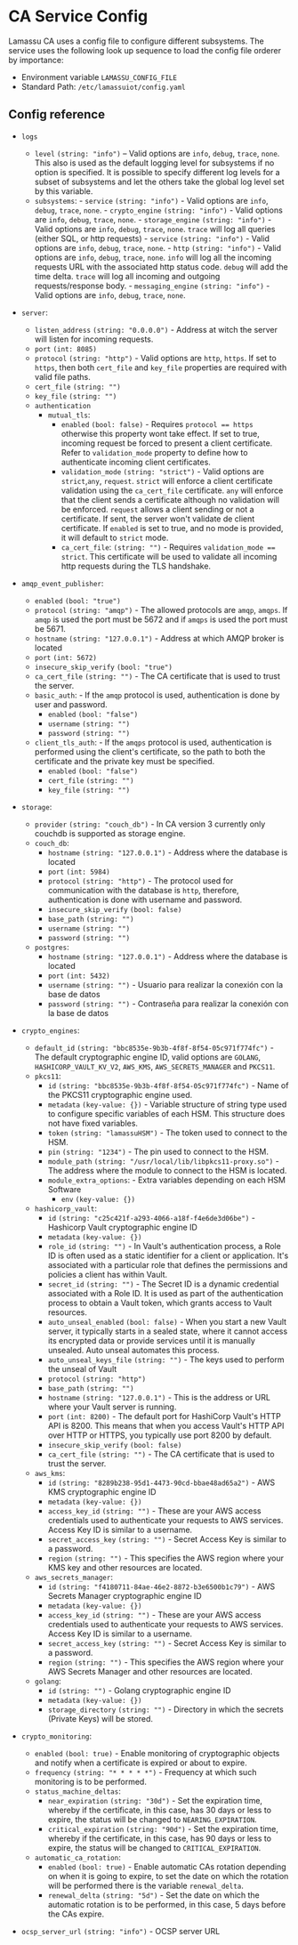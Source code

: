 # CA Service Config

Lamassu CA uses a config file to configure different subsystems. The service uses the following look up sequence to load the config file orderer by importance:

- Environment variable `LAMASSU_CONFIG_FILE`
- Standard Path: `/etc/lamassuiot/config.yaml`

## Config reference

- `logs`
    - `level` `(string: "info")` –
    Valid options are `info`, `debug`, `trace`, `none`. This also is used as the default logging level for subsystems if no option is specified. It is possible to specify different log levels for a subset of subsystems and let the others take the global log level set by this variable.
    - `subsystems`:
          - `service` `(string: "info")` - Valid options are `info`, `debug`, `trace`, `none`.
          - `crypto_engine` `(string: "info")` - Valid options are `info`, `debug`, `trace`, `none`.
          - `storage_engine` `(string: "info")` - Valid options are `info`, `debug`, `trace`, `none`. `trace` will log all queries (either SQL, or http requests)
          - `service` `(string: "info")` - Valid options are `info`, `debug`, `trace`, `none`.
          - `http` `(string: "info")` - Valid options are `info`, `debug`, `trace`, `none`.
            `info` will log all the incoming requests URL with the associated http status code. `debug` will add the time delta. `trace` will log all incoming and outgoing requests/response  body.
          - `messaging_engine` `(string: "info")` - Valid options are `info`, `debug`, `trace`, `none`.

- `server`:
    - `listen_address` `(string: "0.0.0.0")` - Address at witch the server will listen for incoming requests.
    - `port` `(int: 8085)`
    - `protocol` `(string: "http")` - Valid options are `http`, `https`. If set to `https`, then both `cert_file` and `key_file` properties are required with valid file paths.
    - `cert_file` `(string: "")`
    - `key_file` `(string: "")`
    - `authentication`
        - `mutual_tls`:
            - `enabled` `(bool: false)` - Requires `protocol == https` otherwise this property wont take effect. If set to true, incoming request be forced to present a client certificate. Refer to `validation_mode` property to define how to authenticate incoming client certificates.
            -  `validation_mode` `(string: "strict")` - Valid options are `strict`,`any`, `request`. `strict` will enforce a client certificate validation using the `ca_cert_file` certificate. `any` will enforce that the client sends a certificate although no validation will be enforced. `request` allows a client sending or not a certificate. If sent, the server won't validate de client certificate.  If `enabled` is set to true, and no mode is provided, it will default to `strict` mode.
            - `ca_cert_file`: `(string: "")` - Requires `validation_mode == strict`. This certificate will be used to validate all incoming http requests during the TLS handshake.
- `amqp_event_publisher`:
    - `enabled` `(bool: "true")`
    - `protocol` `(string: "amqp")` - The allowed protocols are `amqp`, `amqps`. If `amqp` is used the port must be 5672 and if `amqps` is used the port must be 5671.
    - `hostname` `(string: "127.0.0.1")` - Address at which AMQP broker is located
    - `port` `(int: 5672)`
    - `insecure_skip_verify` `(bool: "true")`
    - `ca_cert_file` `(string: "")` - The CA certificate that is used to trust the server.
    - `basic_auth`: - If the `amqp` protocol is used, authentication is done by user and password.
        - `enabled` `(bool: "false")`
        - `username` `(string: "")`
        - `password` `(string: "")`
    - `client_tls_auth`: - If the `amqps` protocol is used, authentication is performed using the client's certificate, so the path to both the certificate and the private key must be specified.
        - `enabled` `(bool: "false")`
        - `cert_file` `(string: "")`
        - `key_file` `(string: "")`

- `storage`:
    - `provider` `(string: "couch_db")` - In CA version 3 currently only couchdb is supported as storage engine. 
    - `couch_db`:
        - `hostname` `(string: "127.0.0.1")` - Address where the database is located
        - `port` `(int: 5984)`
        - `protocol` `(string: "http")` - The protocol used for communication with the database is `http`, therefore, authentication is done with username and password.
        - `insecure_skip_verify` `(bool: false)`
        - `base_path` `(string: "")`
        - `username` `(string: "")`
        - `password` `(string: "")`
    - `postgres`:
        - `hostname` `(string: "127.0.0.1")` - Address where the database is located
        - `port` `(int: 5432)`
        - `username` `(string: "")` - Usuario para realizar la conexión con la base de datos
        - `password` `(string: "")` - Contraseña para realizar la conexión con la base de datos

- `crypto_engines`:
    - `default_id` `(string: "bbc8535e-9b3b-4f8f-8f54-05c971f774fc")` - The default cryptographic engine ID, valid options are `GOLANG`, `HASHICORP_VAULT_KV_V2`, `AWS_KMS`, `AWS_SECRETS_MANAGER` and `PKCS11`.
    - `pkcs11`:
        - `id` `(string: "bbc8535e-9b3b-4f8f-8f54-05c971f774fc")` - Name of the PKCS11 cryptographic engine used.
        - `metadata` `(key-value: {})` - Variable structure of string type used to configure specific variables of each HSM. This structure does not have fixed variables.
        - `token` `(string: "lamassuHSM")` - The token used to connect to the HSM.
        - `pin` `(string: "1234")` - The pin used to connect to the HSM.
        - `module_path` `(string: "/usr/local/lib/libpkcs11-proxy.so")` - The address where the module to connect to the HSM is located.
        - `module_extra_options`: - Extra variables depending on each HSM Software
            -  `env` `(key-value: {})`
    - `hashicorp_vault`:
        - `id` `(string: "c25c421f-a293-4066-a18f-f4e6de3d06be")` - Hashicorp Vault cryptographic engine ID
        - `metadata` `(key-value: {})`
        - `role_id` `(string: "")` - In Vault's authentication process, a Role ID is often used as a static identifier for a client or application. It's associated with a particular role that defines the permissions and policies a client has within Vault.
        - `secret_id` `(string: "")` - The Secret ID is a dynamic credential associated with a Role ID. It is used as part of the authentication process to obtain a Vault token, which grants access to Vault resources.
        - `auto_unseal_enabled` `(bool: false)` - When you start a new Vault server, it typically starts in a sealed state, where it cannot access its encrypted data or provide services until it is manually unsealed. Auto unseal automates this process.
        - `auto_unseal_keys_file` `(string: "")` - The keys used to perform the unseal of Vault
        - `protocol` `(string: "http")` 
        - `base_path` `(string: "")`
        - `hostname` `(string: "127.0.0.1")` - This is the address or URL where your Vault server is running.
        - `port` `(int: 8200)` - The default port for HashiCorp Vault's HTTP API is 8200. This means that when you access Vault's HTTP API over HTTP or HTTPS, you typically use port 8200 by default.
        - `insecure_skip_verify` `(bool: false)`
        - `ca_cert_file` `(string: "")` - The CA certificate that is used to trust the server.
    - `aws_kms`:
        - `id` `(string: "8289b238-95d1-4473-90cd-bbae48ad65a2")` - AWS KMS cryptographic engine ID
        - `metadata` `(key-value: {})`
        - `access_key_id` `(string: "")` -  These are your AWS access credentials used to authenticate your requests to AWS services.  Access Key ID is similar to a username.
        - `secret_access_key` `(string: "")` - Secret Access Key is similar to a password. 
        - `region` `(string: "")` - This specifies the AWS region where your KMS key and other resources are located. 
    - `aws_secrets_manager`:
        - `id` `(string: "f4180711-84ae-46e2-8872-b3e6500b1c79")` - AWS Secrets Manager cryptographic engine ID
        - `metadata` `(key-value: {})`
        - `access_key_id` `(string: "")` -  These are your AWS access credentials used to authenticate your requests to AWS services.  Access Key ID is similar to a username.
        - `secret_access_key` `(string: "")` - Secret Access Key is similar to a password.
        - `region` `(string: "")` - This specifies the AWS region where your AWS Secrets Manager and other resources are located. 
    - `golang`:
        - `id` `(string: "")` - Golang cryptographic engine ID
        - `metadata` `(key-value: {})`
        - `storage_directory` `(string: "")` - Directory in which the secrets (Private Keys) will be stored.

- `crypto_monitoring`:
    - `enabled` `(bool: true)` - Enable monitoring of cryptographic objects and notify when a certificate is expired or about to expire.
    - `frequency` `(string: "* * * * *")` - Frequency at which such monitoring is to be performed.
    - `status_machine_deltas`:
        - `near_expiration`  `(string: "30d")` - Set the expiration time, whereby if the certificate, in this case, has 30 days or less to expire, the status will be changed to `NEARING_EXPIRATION`.
        - `critical_expiration`  `(string: "90d")` - Set the expiration time, whereby if the certificate, in this case, has 90 days or less to expire, the status will be changed to `CRITICAL_EXPIRATION`.
    - `automatic_ca_rotation`:
        - `enabled` `(bool: true)` - Enable automatic CAs rotation depending on when it is going to expire, to set the date on which the rotation will be performed there is the variable `renewal_delta`.
        - `renewal_delta` `(string: "5d")` - Set the date on which the automatic rotation is to be performed, in this case, 5 days before the CAs expire.

- `ocsp_server_url` `(string: "info")` - OCSP server URL